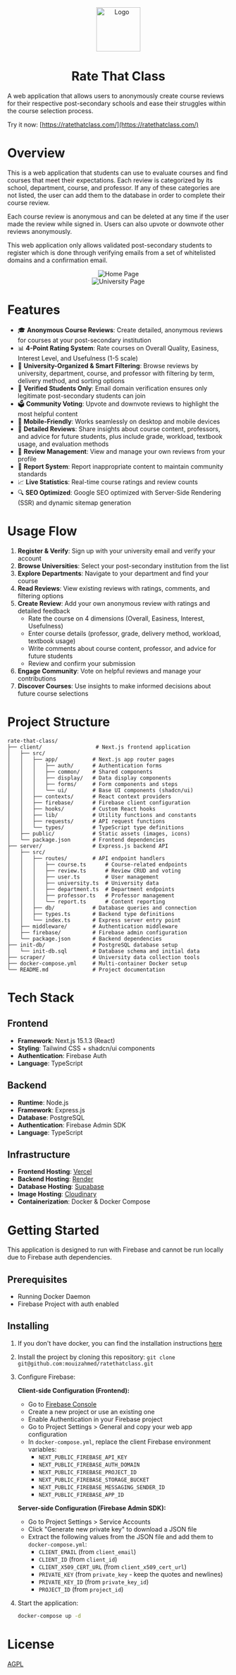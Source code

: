<div align="center">
    <img alt="Logo" src="client/public/rtc_logo.png" width="100" />
</div>
<h1 align="center">
    Rate That Class
</h1>

A web application that allows users to anonymously create course reviews for their respective post-secondary schools and ease their struggles within the course selection process.

Try it now: [https://ratethatclass.com/](https://ratethatclass.com/)

# Overview

This is a web application that students can use to evaluate courses and find courses that meet their expectations. Each review is categorized by its school, department, course, and professor. If any of these categories are not listed, the user can add them to the database in order to complete their course review.

Each course review is anonymous and can be deleted at any time if the user made the review while signed in. Users can also upvote or downvote other reviews anonymously.

This web application only allows validated post-secondary students to register which is done through verifying emails from a set of whitelisted domains and a confirmation email.

<div align="center">
    <img alt="Home Page" src="docs/home_page.png" />
</div>

<div align="center">
    <img alt="University Page" src="docs/university_page.png" />
</div>

# Features

- 🎓 **Anonymous Course Reviews**: Create detailed, anonymous reviews for courses at your post-secondary institution
- 📊 **4-Point Rating System**: Rate courses on Overall Quality, Easiness, Interest Level, and Usefulness (1-5 scale)
- 🏫 **University-Organized & Smart Filtering**: Browse reviews by university, department, course, and professor with filtering by term, delivery method, and sorting options
- 🔐 **Verified Students Only**: Email domain verification ensures only legitimate post-secondary students can join
- 🗳️ **Community Voting**: Upvote and downvote reviews to highlight the most helpful content
- 📱 **Mobile-Friendly**: Works seamlessly on desktop and mobile devices
- 💬 **Detailed Reviews**: Share insights about course content, professors, and advice for future students, plus include grade, workload, textbook usage, and evaluation methods
- 👤 **Review Management**: View and manage your own reviews from your profile
- 🚨 **Report System**: Report inappropriate content to maintain community standards
- 📈 **Live Statistics**: Real-time course ratings and review counts
- 🔍 **SEO Optimized**: Google SEO optimized with Server-Side Rendering (SSR) and dynamic sitemap generation

# Usage Flow

1. **Register & Verify**: Sign up with your university email and verify your account
2. **Browse Universities**: Select your post-secondary institution from the list
3. **Explore Departments**: Navigate to your department and find your course
4. **Read Reviews**: View existing reviews with ratings, comments, and filtering options
5. **Create Review**: Add your own anonymous review with ratings and detailed feedback
   - Rate the course on 4 dimensions (Overall, Easiness, Interest, Usefulness)
   - Enter course details (professor, grade, delivery method, workload, textbook usage)
   - Write comments about course content, professor, and advice for future students
   - Review and confirm your submission
6. **Engage Community**: Vote on helpful reviews and manage your contributions
7. **Discover Courses**: Use insights to make informed decisions about future course selections

# Project Structure

```
rate-that-class/
├── client/                 # Next.js frontend application
│   ├── src/
│   │   ├── app/           # Next.js app router pages
│   │   │   ├── auth/      # Authentication forms
│   │   │   ├── common/    # Shared components
│   │   │   ├── display/   # Data display components
│   │   │   ├── forms/     # Form components and steps
│   │   │   └── ui/        # Base UI components (shadcn/ui)
│   │   ├── contexts/      # React context providers
│   │   ├── firebase/      # Firebase client configuration
│   │   ├── hooks/         # Custom React hooks
│   │   ├── lib/           # Utility functions and constants
│   │   ├── requests/      # API request functions
│   │   └── types/         # TypeScript type definitions
│   ├── public/            # Static assets (images, icons)
│   └── package.json       # Frontend dependencies
├── server/                # Express.js backend API
│   ├── src/
│   │   ├── routes/        # API endpoint handlers
│   │   │   ├── course.ts      # Course-related endpoints
│   │   │   ├── review.ts      # Review CRUD and voting
│   │   │   ├── user.ts        # User management
│   │   │   ├── university.ts  # University data
│   │   │   ├── department.ts  # Department endpoints
│   │   │   ├── professor.ts   # Professor management
│   │   │   └── report.ts      # Content reporting
│   │   ├── db/            # Database queries and connection
│   │   ├── types.ts       # Backend type definitions
│   │   └── index.ts       # Express server entry point
│   ├── middleware/        # Authentication middleware
│   ├── firebase/          # Firebase admin configuration
│   └── package.json       # Backend dependencies
├── init-db/               # PostgreSQL database setup
│   └── init-db.sql        # Database schema and initial data
├── scraper/               # University data collection tools
├── docker-compose.yml     # Multi-container Docker setup
└── README.md              # Project documentation
```

# Tech Stack

## Frontend

- **Framework**: Next.js 15.1.3 (React)
- **Styling**: Tailwind CSS + shadcn/ui components
- **Authentication**: Firebase Auth
- **Language**: TypeScript

## Backend

- **Runtime**: Node.js
- **Framework**: Express.js
- **Database**: PostgreSQL
- **Authentication**: Firebase Admin SDK
- **Language**: TypeScript

## Infrastructure

- **Frontend Hosting**: [Vercel](https://vercel.com/)
- **Backend Hosting**: [Render](https://render.com/)
- **Database Hosting**: [Supabase](https://supabase.com/)
- **Image Hosting**: [Cloudinary](https://cloudinary.com/)
- **Containerization**: Docker & Docker Compose

# Getting Started

This application is designed to run with Firebase and cannot be run locally due to Firebase auth dependencies.

## Prerequisites

- Running Docker Daemon
- Firebase Project with auth enabled

## Installing

1. If you don't have docker, you can find the installation instructions [here](https://docs.docker.com/get-started/get-docker/)

2. Install the project by cloning this repository: `git clone git@github.com:mouizahmed/ratethatclass.git`

3. Configure Firebase:

   **Client-side Configuration (Frontend):**

   - Go to [Firebase Console](https://console.firebase.google.com/)
   - Create a new project or use an existing one
   - Enable Authentication in your Firebase project
   - Go to Project Settings > General and copy your web app configuration
   - In `docker-compose.yml`, replace the client Firebase environment variables:
     - `NEXT_PUBLIC_FIREBASE_API_KEY`
     - `NEXT_PUBLIC_FIREBASE_AUTH_DOMAIN`
     - `NEXT_PUBLIC_FIREBASE_PROJECT_ID`
     - `NEXT_PUBLIC_FIREBASE_STORAGE_BUCKET`
     - `NEXT_PUBLIC_FIREBASE_MESSAGING_SENDER_ID`
     - `NEXT_PUBLIC_FIREBASE_APP_ID`

   **Server-side Configuration (Firebase Admin SDK):**

   - Go to Project Settings > Service Accounts
   - Click "Generate new private key" to download a JSON file
   - Extract the following values from the JSON file and add them to `docker-compose.yml`:
     - `CLIENT_EMAIL` (from `client_email`)
     - `CLIENT_ID` (from `client_id`)
     - `CLIENT_X509_CERT_URL` (from `client_x509_cert_url`)
     - `PRIVATE_KEY` (from `private_key` - keep the quotes and newlines)
     - `PRIVATE_KEY_ID` (from `private_key_id`)
     - `PROJECT_ID` (from `project_id`)

4. Start the application:
   ```bash
   docker-compose up -d
   ```

# License

[AGPL](https://github.com/mouizahmed/ratethatclass/blob/master/LICENSE)
